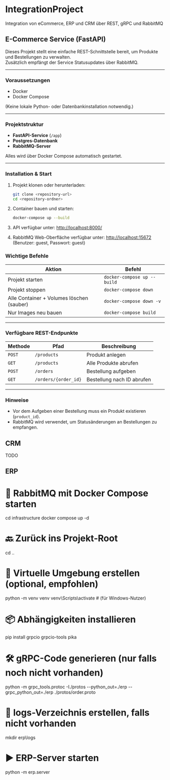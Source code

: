 # IntegrationProject

 Integration von eCommerce, ERP und CRM über REST, gRPC und RabbitMQ

## E-Commerce Service (FastAPI)

Dieses Projekt stellt eine einfache REST-Schnittstelle bereit, um Produkte und Bestellungen zu verwalten.  
Zusätzlich empfängt der Service Statusupdates über RabbitMQ.

---

### Voraussetzungen

- Docker
- Docker Compose

(Keine lokale Python- oder Datenbankinstallation notwendig.)

---

### Projektstruktur

- **FastAPI-Service** (`/app`)
- **Postgres-Datenbank**
- **RabbitMQ-Server**

Alles wird über Docker Compose automatisch gestartet.

---

### Installation & Start

1. Projekt klonen oder herunterladen:

    ```bash
    git clone <repository-url>
    cd <repository-ordner>
    ```

2. Container bauen und starten:

    ```bash
    docker-compose up --build
    ```

3. API verfügbar unter:
    <http://localhost:8000/>

4. RabbitMQ Web-Oberfläche verfügbar unter:
    <http://localhost:15672> (Benutzer: guest, Passwort: guest)

### Wichtige Befehle

| Aktion                         | Befehl |
|---------------------------------|--------|
| Projekt starten                | `docker-compose up --build` |
| Projekt stoppen                | `docker-compose down` |
| Alle Container + Volumes löschen (sauber) | `docker-compose down -v` |
| Nur Images neu bauen           | `docker-compose build` |

---

### Verfügbare REST-Endpunkte

| Methode | Pfad | Beschreibung |
|---------|------|--------------|
| `POST`  | `/products` | Produkt anlegen |
| `GET`   | `/products` | Alle Produkte abrufen |
| `POST`  | `/orders` | Bestellung aufgeben |
| `GET`   | `/orders/{order_id}` | Bestellung nach ID abrufen |

---

### Hinweise

- Vor dem Aufgeben einer Bestellung muss ein Produkt existieren (`product_id`).
- RabbitMQ wird verwendet, um Statusänderungen an Bestellungen zu empfangen.

## CRM

TODO

## ERP

# 🐇 RabbitMQ mit Docker Compose starten
cd infrastructure
docker compose up -d

# 🔙 Zurück ins Projekt-Root
cd ..

# 🐍 Virtuelle Umgebung erstellen (optional, empfohlen)
python -m venv venv
venv\Scripts\activate         # (für Windows-Nutzer)

# 📦 Abhängigkeiten installieren
pip install grpcio grpcio-tools pika

# 🛠️ gRPC-Code generieren (nur falls noch nicht vorhanden)
python -m grpc_tools.protoc -I./protos --python_out=./erp --grpc_python_out=./erp ./protos/order.proto

# 📁 logs-Verzeichnis erstellen, falls nicht vorhanden
mkdir erp\logs

# ▶️ ERP-Server starten
python -m erp.server

